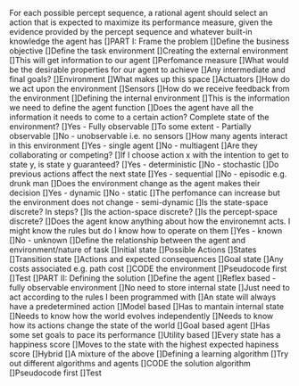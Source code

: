 For each possible percept sequence, a rational agent should select an action that 
is expected to maximize its performance measure, given the evidence provided by
the percept sequence and whatever built-in knowledge the agent has
[]PART I: Frame the problem
    []Define the business objective
    []Define the task environment
        []Creating the external environment 
            []This will get information to our agent 
            []Perfomance measure
                []What would be the desirable properties for our agent to achieve
                    []Any intermediate and final goals?
            []Environment
                []What makes up this space
            []Actuators
                []How do we act upon the environment
            []Sensors
                []How do we receive feedback from the environment
        []Defining the internal environment
            []This is the information we need to define the agent function 
            []Does the agent have all the information it needs to come 
                to a certain action? Complete state of the environment?
                []Yes - Fully observable
                []To some extent - Partially observable
                []No - unobservable i.e. no sensors
            []How many agents interact in this environment
                []Yes - single agent
                []No - multiagent
                []Are they collaborating or competing?
            []If I choose action x with the intention to get to state y, is state y guaranteed?
                []Yes - deterministic
                []No - stochastic
            []Do previous actions affect the next state
                []Yes - sequential
                []No - episodic e.g. drunk man
            []Does the environment change as the agent makes their decision
                []Yes - dynamic
                []No - static
                []The perfomance can increase but the environment does not change - semi-dynamic
            []Is the state-space discrete? In steps?
            []Is the action-space discrete?
            []Is the percept-space discrete?
            []Does the agent know anything about how the environemnt acts. I might know the rules
                but do I know how to operate on them
                []Yes - known
                []No - unknown
    []Define the relationship between the agent and environment/nature of task
        []Initial state
        []Possible Actions
        []States
        []Transition state
            []Actions and expected consequences
        []Goal state
        []Any costs associated e.g. path cost
    []CODE the environment
        []Pseudocode first
        []Test
[]PART II: Defining the solution
    []Define the agent
        []Reflex based - fully observable environment
            []No need to store internal state
            []Just need to act according to the rules I been programmed with
            []An state will always have a predetermined action
        []Model based
            []Has to mantain internal state
            []Needs to know how the world evolves independently
            []Needs to know how its actions change the state of the world
        []Goal based agent
            []Has some set goals to pace its performance
        []Utility based
            []Every state has a happiness score
            []Moves to the state with the highest expected hapiness score
        []Hybrid 
            []A mixture of the above
    []Defining a learning algorithm
        []Try out different algorithms and agents
    []CODE the solution algorithm
        []Pseudocode first
        []Test

